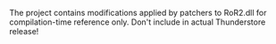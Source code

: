 ﻿The project contains modifications applied by patchers to RoR2.dll for compilation-time reference only. Don't include in actual Thunderstore release!
